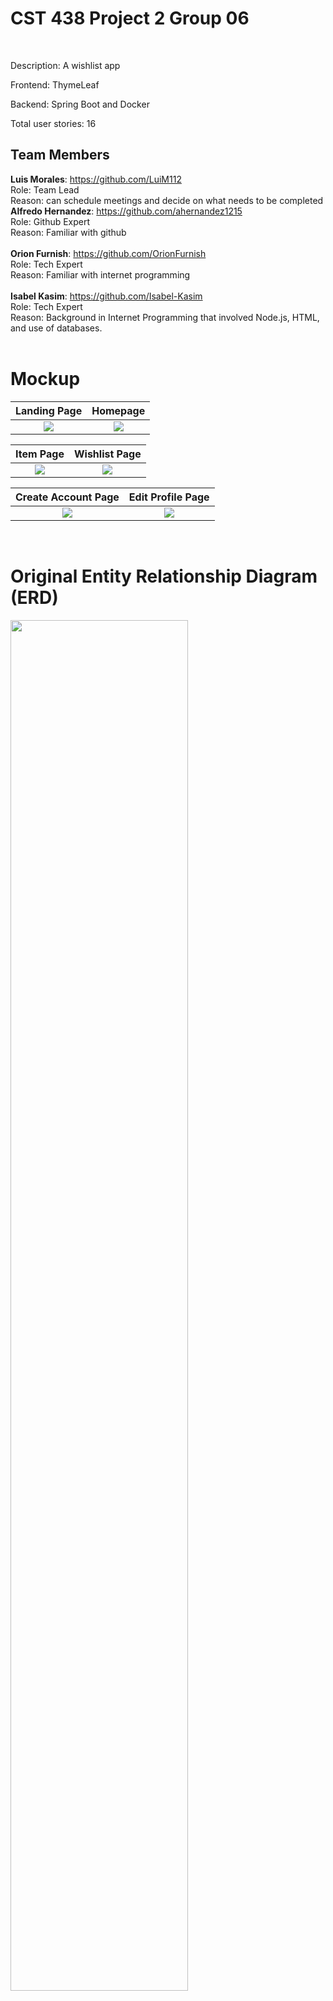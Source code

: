 <h1> CST 438 Project 2 Group 06</h1><br>

Description: A wishlist app<br>

Frontend: ThymeLeaf   <br>

Backend: Spring Boot and Docker <br>

Total user stories: 16 <br>

<h2>Team Members</h2>

**Luis Morales**: https://github.com/LuiM112<br>
Role: Team Lead<br> 
Reason: can schedule meetings and decide on what needs to be completed<br>
**Alfredo Hernandez**: https://github.com/ahernandez1215 <br>
Role: Github Expert<br>
Reason: Familiar with github <br><br>
**Orion Furnish**: https://github.com/OrionFurnish <br>
Role: Tech Expert <br>
Reason: Familiar with internet programming <br><br>
**Isabel Kasim**: https://github.com/Isabel-Kasim <br>
Role: Tech Expert<br>
Reason: Background in Internet Programming that involved Node.js, HTML, and use of databases.<br><br>

# Mockup
|                     Landing Page                      |                      Homepage                      |
|:-----------------------------------------------------:|:--------------------------------------------------:|
| ![](https://i.postimg.cc/qqZgmWbM/1-landing-Page.png) | ![](https://i.postimg.cc/9Xx4Fqm5/2-Home-Page.png) |

|                     Item Page                      |                     Wishlist Page                      |
|:--------------------------------------------------:|:------------------------------------------------------:|
| ![](https://i.postimg.cc/QxHFBxCB/3-Item-Page.png) | ![](https://i.postimg.cc/sXjX33bg/4-Wishlist-Page.png) |

|                   Create Account Page                   |                   Edit Profile Page                   |
|:-------------------------------------------------------:|:-----------------------------------------------------:|
| ![](https://i.postimg.cc/9ft03D8k/5-Create-Account.png) | ![](https://i.postimg.cc/tgHJm35P/6-Edit-Profile.png) |

<br>

# Original Entity Relationship Diagram (ERD)
<img src="https://i.postimg.cc/qMc01PNJ/Project-02-Group-06-ERD.png" width="75%" height="75%">

<hr>

### Learning Resources
[Thymeleaf Documentation](https://www.thymeleaf.org/doc/tutorials/2.1/usingthymeleaf.html) <br>
[Spring Optional Path Variables](https://www.baeldung.com/spring-optional-path-variables) <br>
[Mapping Types Spring Boot](https://www.javaguides.net/2018/11/spring-getmapping-postmapping-putmapping-deletemapping-patchmapping.html)
